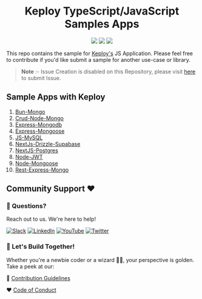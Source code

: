 <h1 align="center"> Keploy TypeScript/JavaScript Samples Apps</h1>
<p align="center">

  <a href="CODE_OF_CONDUCT.md" alt="Contributions welcome">
    <img src="https://img.shields.io/badge/Contributions-Welcome-brightgreen?logo=github" /></a>
    
  <a href="https://join.slack.com/t/keploy/shared_invite/zt-357qqm9b5-PbZRVu3Yt2rJIa6ofrwWNg" alt="Slack">
    <img src="https://github.com/keploy/samples-go/blob/main/.github/slack.svg?raw=true" /></a>
    
  <a href="https://opensource.org/licenses/Apache-2.0" alt="License">
    <img src="https://github.com/keploy/samples-go/blob/main/.github/License-Apache_2.0-blue.svg?raw=true" /></a> 
</p>

This repo contains the sample for [Keploy's](https://keploy.io) JS Application. Please feel free to contribute if you'd like submit a sample for another use-case or library.

>**Note** :- Issue Creation is disabled on this Repository, please visit [here](https://github.com/keploy/keploy/issues/new/choose) to submit Issue.


## Sample Apps with Keploy

1. [Bun-Mongo](https://github.com/keploy/samples-typescript/tree/main/bun-mongo)
2. [Crud-Node-Mongo](https://github.com/keploy/samples-typescript/tree/main/crud-node-mongo)
3. [Express-Mongodb](https://github.com/keploy/samples-typescript/tree/main/express-mongodb)
4. [Express-Mongoose](https://github.com/keploy/samples-typescript/tree/main/express-mongoose)
5. [JS-MySQL](https://github.com/keploy/samples-typescript/tree/main/js-mysql)
6. [NextJs-Drizzle-Supabase](https://github.com/keploy/samples-typescript/tree/main/nestjs-drizzle-supabase)
7. [NextJS-Postgres](https://github.com/keploy/samples-typescript/tree/main/nextjs-postgres)
8. [Node-JWT](https://github.com/keploy/samples-typescript/tree/main/node-jwt)
9. [Node-Mongoose](https://github.com/keploy/samples-typescript/tree/main/node-mongoose)
10. [Rest-Express-Mongo](https://github.com/keploy/samples-typescript/tree/main/rest-express-mongo)

## Community Support ❤️

### 🤔 Questions?
Reach out to us. We're here to help!

[![Slack](https://img.shields.io/badge/Slack-4A154B?style=for-the-badge&logo=slack&logoColor=white)](https://join.slack.com/t/keploy/shared_invite/zt-357qqm9b5-PbZRVu3Yt2rJIa6ofrwWNg)
[![LinkedIn](https://img.shields.io/badge/linkedin-%230077B5.svg?style=for-the-badge&logo=linkedin&logoColor=white)](https://www.linkedin.com/company/keploy/)
[![YouTube](https://img.shields.io/badge/YouTube-%23FF0000.svg?style=for-the-badge&logo=YouTube&logoColor=white)](https://www.youtube.com/channel/UC6OTg7F4o0WkmNtSoob34lg)
[![Twitter](https://img.shields.io/badge/Twitter-%231DA1F2.svg?style=for-the-badge&logo=Twitter&logoColor=white)](https://twitter.com/Keployio)

### 💖 Let's Build Together!
Whether you're a newbie coder or a wizard 🧙‍♀️, your perspective is golden. Take a peek at our:

📜 [Contribution Guidelines](https://github.com/keploy/keploy/blob/main/CONTRIBUTING.md)

❤️ [Code of Conduct](https://github.com/keploy/keploy/blob/main/CODE_OF_CONDUCT.md)
